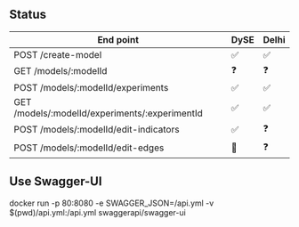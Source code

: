 ## Status

| End point      | DySE           | Delhi  |
| ------------- |-------------| -----|
| POST /create-model | :white_check_mark: | :white_check_mark: |
| GET /models/:modelId | :question: | :question: |
| POST /models/:modelId/experiments | :white_check_mark: | :white_check_mark: |
| GET /models/:modelId/experiments/:experimentId | :white_check_mark: | :white_check_mark: |
| POST /models/:modelId/edit-indicators | :white_check_mark: | :question: |
| POST /models/:modelId/edit-edges | :construction: | :question: |





## Use Swagger-UI
docker run -p 80:8080 -e SWAGGER_JSON=/api.yml -v $(pwd)/api.yml:/api.yml swaggerapi/swagger-ui

